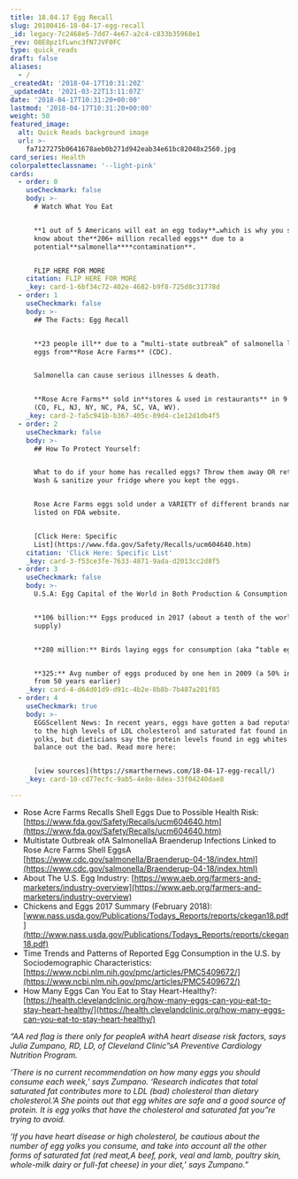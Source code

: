 ```yaml
---
title: 18.04.17 Egg Recall
slug: 20180416-18-04-17-egg-recall
_id: legacy-7c2468e5-7dd7-4e67-a2c4-c833b35968e1
_rev: O8E8pz1fLwnc3fN7JVF0FC
type: quick_reads
draft: false
aliases:
  - /
_createdAt: '2018-04-17T10:31:20Z'
_updatedAt: '2021-03-22T13:11:07Z'
date: '2018-04-17T10:31:20+00:00'
lastmod: '2018-04-17T10:31:20+00:00'
weight: 50
featured_image:
  alt: Quick Reads background image
  url: >-
    fa7127275b0641678aeb0b271d942eab34e61bc82048x2560.jpg
card_series: Health
colorpaletteclassname: '--light-pink'
cards:
  - order: 0
    useCheckmark: false
    body: >-
      # Watch What You Eat


      **1 out of 5 Americans will eat an egg today**…which is why you should
      know about the**206+ million recalled eggs** due to a
      potential**salmonella****contamination**.


      FLIP HERE FOR MORE
    citation: FLIP HERE FOR MORE
    _key: card-1-6bf34c72-402e-4682-b9f8-725d8c31778d
  - order: 1
    useCheckmark: false
    body: >-
      ## The Facts: Egg Recall


      **23 people ill** due to a “multi-state outbreak” of salmonella linked to
      eggs from**Rose Acre Farms** (CDC).


      Salmonella can cause serious illnesses & death.


      **Rose Acre Farms** sold in**stores & used in restaurants** in 9 states
      (CO, FL, NJ, NY, NC, PA, SC, VA, WV).
    _key: card-2-fa5c941b-b367-405c-89d4-c1e12d1db4f5
  - order: 2
    useCheckmark: false
    body: >-
      ## How To Protect Yourself:


      What to do if your home has recalled eggs? Throw them away OR return them.
      Wash & sanitize your fridge where you kept the eggs.


      Rose Acre Farms eggs sold under a VARIETY of different brands names all
      listed on FDA website.


      [Click Here: Specific
      List](https://www.fda.gov/Safety/Recalls/ucm604640.htm)
    citation: 'Click Here: Specific List'
    _key: card-3-f53ce3fe-7633-4871-9ada-d2013cc2d8f5
  - order: 3
    useCheckmark: false
    body: >-
      U.S.A: Egg Capital of the World in Both Production & Consumption


      **106 billion:** Eggs produced in 2017 (about a tenth of the world’s
      supply)


      **280 million:** Birds laying eggs for consumption (aka “table eggs”)


      **325:** Avg number of eggs produced by one hen in 2009 (a 50% increase
      from 50 years earlier)
    _key: card-4-d64d01d9-d91c-4b2e-8b8b-7b487a201f85
  - order: 4
    useCheckmark: true
    body: >-
      EGGScellent News: In recent years, eggs have gotten a bad reputation due
      to the high levels of LDL cholesterol and saturated fat found in the
      yolks, but dieticians say the protein levels found in egg whites can
      balance out the bad. Read more here:


      [view sources](https://smarthernews.com/18-04-17-egg-recall/)
    _key: card-10-cd77ecfc-9ab5-4e8e-8dea-33f04240dae8

---
```

* Rose Acre Farms Recalls Shell Eggs Due to Possible Health Risk: [https://www.fda.gov/Safety/Recalls/ucm604640.htm](https://www.fda.gov/Safety/Recalls/ucm604640.htm)
* Multistate Outbreak ofA SalmonellaA Braenderup Infections Linked to Rose Acre Farms Shell EggsA [https://www.cdc.gov/salmonella/Braenderup-04-18/index.html](https://www.cdc.gov/salmonella/Braenderup-04-18/index.html)
* About The U.S. Egg Industry: [https://www.aeb.org/farmers-and-marketers/industry-overview](https://www.aeb.org/farmers-and-marketers/industry-overview)
* Chickens and Eggs 2017 Summary (February 2018): [www.nass.usda.gov/Publications/Todays_Reports/reports/ckegan18.pdf](http://www.nass.usda.gov/Publications/Todays_Reports/reports/ckegan18.pdf)
* Time Trends and Patterns of Reported Egg Consumption in the U.S. by Sociodemographic Characteristics: [https://www.ncbi.nlm.nih.gov/pmc/articles/PMC5409672/](https://www.ncbi.nlm.nih.gov/pmc/articles/PMC5409672/)
* How Many Eggs Can You Eat to Stay Heart-Healthy?: [https://health.clevelandclinic.org/how-many-eggs-can-you-eat-to-stay-heart-healthy/](https://health.clevelandclinic.org/how-many-eggs-can-you-eat-to-stay-heart-healthy/)

_“AA red flag is there only for peopleA withA heart disease risk factors, says Julia Zumpano, RD, LD, of Cleveland Clinic”sA Preventive Cardiology Nutrition Program._

_‘There is no current recommendation on how many eggs you should consume each week,’ says Zumpano. ‘Research indicates that total saturated fat contributes more to LDL (bad) cholesterol than dietary cholesterol.’A She points out that egg whites are safe and a good source of protein. It is egg yolks that have the cholesterol and saturated fat you”re trying to avoid._

_‘If you have heart disease or high cholesterol, be cautious about the number of egg yolks you consume, and take into account all the other forms of saturated fat (red meat,A beef, pork, veal and lamb, poultry skin, whole-milk dairy or full-fat cheese) in your diet,’ says Zumpano.”_